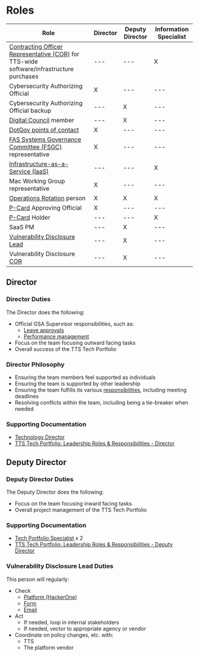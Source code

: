 # Roles

| Role | Director | Deputy Director | Information Specialist |
| ---- | -------- | --------------- | ---------------------- |
| [Contracting Officer Representative (COR)](https://docs.google.com/document/d/14xOFvIGwlG0Gbd52o1D4AyJ52RqzHpX91nfEYJKu5qQ/edit) for TTS-wide software/infrastructure purchases | --- | --- | X |
| Cybersecurity Authorizing Official | X | --- | --- |
| Cybersecurity Authorizing Official backup | --- | X | --- |
| [Digital Council](https://docs.google.com/document/d/1v_kidGvpfVsMze-hJdaApI61Q3Vr6E-zZ5t79drnqIM/edit) member | --- | X | --- |
| [DotGov points of contact](https://home.dotgov.gov/management/#points-of-contact) | X | --- | --- |
| [FAS Systems Governance Committee (FSGC)](https://sites.google.com/a/gsa.gov/fas-systems-governance/home) representative | X | --- | --- |
| [Infrastructure-as-a-Service (IaaS)](https://before-you-ship.18f.gov/infrastructure/) | --- | --- | X |
| Mac Working Group representative | X | --- | --- |
| [Operations Rotation](ops_rotation.md) person | X | X | X |
| [P-Card](https://drive.google.com/drive/folders/1CkxpHq0mDFeAnXlaMQJ9RQOCioVHckgs) Approving Official | X | --- | --- |
| [P-Card](https://drive.google.com/drive/folders/1CkxpHq0mDFeAnXlaMQJ9RQOCioVHckgs) Holder | --- | --- | X |
| SaaS PM | --- | X | --- |
| [Vulnerability Disclosure Lead](#vulnerability-disclosure-lead) | --- | X | --- |
| Vulnerability Disclosure [COR](https://docs.google.com/document/d/14xOFvIGwlG0Gbd52o1D4AyJ52RqzHpX91nfEYJKu5qQ/edit) | --- | X | --- |

## Director

### Director Duties

The Director does the following:

- Official GSA Supervisor responsibilities, such as:
  - [Leave approvals](https://handbook.tts.gsa.gov/leave/)
  - [Performance management](https://handbook.tts.gsa.gov/performance-management/)
- Focus on the team focusing outward facing tasks
- Overall success of the TTS Tech Portfolio

### Director Philosophy

- Ensuring the team members feel supported as individuals
- Ensuring the team is supported by other leadership
- Ensuring the team fulfills its various [responsibilities](https://handbook.tts.gsa.gov/tech-portfolio/), including meeting deadlines
- Resolving conflicts within the team, including being a tie-breaker when needed

### Supporting Documentation

- [Technology Director](https://join.tts.gsa.gov/join/technology-portfolio-director/)
- [TTS Tech Portfolio: Leadership Roles & Responsibilities - Director](https://docs.google.com/document/d/1B4rtZd06w7ITABrjrGWRjAfU4f-go2jnuO_D0PokJMw/edit#heading=h.5lx1f0htbp8v)

## Deputy Director

### Deputy Director Duties

The Deputy Director does the following:

- Focus on the team focusing inward facing tasks
- Overall project management of the TTS Tech Portfolio

### Supporting Documentation

- [Tech Portfolio Specialist](https://join.tts.gsa.gov/join/technology-portfolio-specialist/) x 2
- [TTS Tech Portfolio: Leadership Roles & Responsibilities - Deputy Director](https://docs.google.com/document/d/1B4rtZd06w7ITABrjrGWRjAfU4f-go2jnuO_D0PokJMw/edit#heading=h.qo8ijtekl7b5)

### Vulnerability Disclosure Lead Duties

This person will regularly:

- Check
  - [Platform (HackerOne)](https://hackerone.com/bugs)
  - [Form](https://docs.google.com/forms/d/e/1FAIpQLSdhr6REOq8QRZ3C2cRWVHWbjcGgdNL8_nVSGY1cBSl1-tfkWA/viewform)
  - [Email](https://groups.google.com/a/gsa.gov/forum/#!forum/tts-vulnerability-reports)
- Act
  - If needed, loop in internal stakeholders
  - If needed, vector to appropriate agency or vendor
- Coordinate on policy changes, etc. with:
  - TTS
  - The platform vendor

